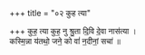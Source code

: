 +++
title = "०२ कुह त्या"

+++
कुह॒ त्या कुह॒ नु श्रु॒ता दि॒वि दे॒वा नास॑त्या ।  
कस्मि॒न्ना य॑तथो॒ जने॒ को वां॑ न॒दीनां॒ सचा॑ ॥